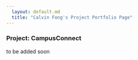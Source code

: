 ```yaml
---
  layout: default.md
  title: "Calvin Fong's Project Portfolio Page"
---
```


### Project: CampusConnect

to be added soon
